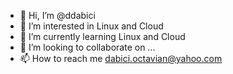 - 👋 Hi, I’m @ddabici
- 👀 I’m interested in Linux and Cloud
- 🌱 I’m currently learning Linux and Cloud
- 💞️ I’m looking to collaborate on ...
- 📫 How to reach me dabici.octavian@yahoo.com

<!---
ddabici/ddabici is a ✨ special ✨ repository because its `README.md` (this file) appears on your GitHub profile.
You can click the Preview link to take a look at your changes.
--->
